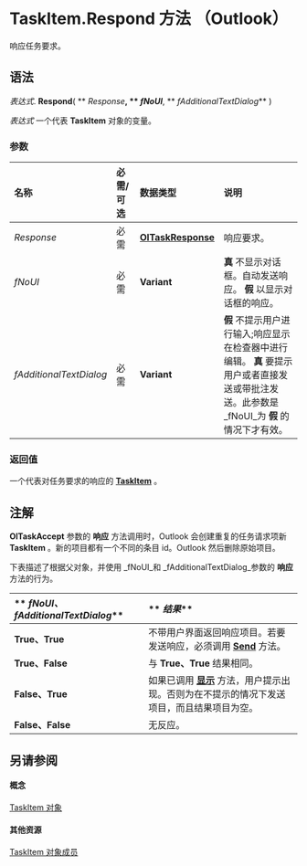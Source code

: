 
# TaskItem.Respond 方法 （Outlook）

响应任务要求。


## 语法

 _表达式_. **Respond**( ** _Response_**, ** _fNoUI_**, ** _fAdditionalTextDialog_** )

 _表达式_ 一个代表 **TaskItem** 对象的变量。


### 参数



|**名称**|**必需/可选**|**数据类型**|**说明**|
|:-----|:-----|:-----|:-----|
| _Response_|必需|**[OlTaskResponse](7616cbdc-fc9c-abbe-fd07-ebdadc13ede2.md)**|响应要求。|
| _fNoUI_|必需|**Variant**|**真** 不显示对话框。自动发送响应。 **假** 以显示对话框的响应。|
| _fAdditionalTextDialog_|必需|**Variant**|**假** 不提示用户进行输入;响应显示在检查器中进行编辑。 **真** 要提示用户或者直接发送或带批注发送。此参数是 _fNoUI_为 **假** 的情况下才有效。|

### 返回值

一个代表对任务要求的响应的  **[TaskItem](5df8cfa5-5460-a5a1-a130-ba5bca1a0091.md)** 。


## 注解

 **OlTaskAccept** 参数的 **响应** 方法调用时，Outlook 会创建重复的任务请求项新 **TaskItem** 。新的项目都有一个不同的条目 id。Outlook 然后删除原始项目。

下表描述了根据父对象，并使用 _fNoUI_和 _fAdditionalTextDialog_参数的 **响应** 方法的行为。



|** _fNoUI、fAdditionalTextDialog_**|** _结果_**|
|:-----|:-----|
|**True、True**|不带用户界面返回响应项目。若要发送响应，必须调用 **[Send](54f751fc-cff1-5d17-f635-f688cd8ad6f8.md)** 方法。|
|**True、False**|与  **True、True** 结果相同。|
|**False、True**|如果已调用 **[显示](fea0619d-06dc-df44-fe93-5756eefb1be0.md)** 方法，用户提示出现。否则为在不提示的情况下发送项目，而且结果项目为空。|
|**False、False**|无反应。|

## 另请参阅


#### 概念


[TaskItem 对象](5df8cfa5-5460-a5a1-a130-ba5bca1a0091.md)
#### 其他资源


[TaskItem 对象成员](97234a76-2fc5-bbe4-2e14-25ae18694fc9.md)